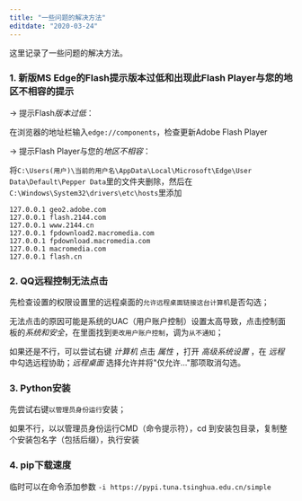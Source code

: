 ```yaml
---
title: "一些问题的解决方法"
editdate: "2020-03-24"
---
```


这里记录了一些问题的解决方法。

### 1. 新版MS Edge的Flash提示版本过低和出现此Flash Player与您的地区不相容的提示

→ 提示Flash*版本过低*：

在浏览器的地址栏输入`edge://components`，检查更新Adobe Flash Player

→ 提示Flash Player与您的*地区不相容*：

将`C:\Users(用户)\当前的用户名\AppData\Local\Microsoft\Edge\User Data\Default\Pepper Data`里的文件夹删除，然后在`C:\Windows\System32\drivers\etc\hosts`里添加

```hosts
127.0.0.1 geo2.adobe.com
127.0.0.1 flash.2144.com
127.0.0.1 www.2144.cn
127.0.0.1 fpdownload2.macromedia.com
127.0.0.1 fpdownload.macromedia.com
127.0.0.1 macromedia.com
127.0.0.1 flash.cn
```

### 2. QQ远程控制无法点击

先检查设置的权限设置里的远程桌面的`允许远程桌面链接这台计算机`是否勾选；

无法点击的原因可能是系统的UAC（用户账户控制）设置太高导致，点击控制面板的*系统和安全*，在里面找到`更改用户账户控制`，调为`从不通知`；

如果还是不行，可以尝试右键 *计算机* 点击 *属性* ，打开 *高级系统设置* ，在 *远程* 中勾选远程协助；*远程桌面* 选择允许并将"仅允许..."那项取消勾选。

### 3. Python安装

先尝试右键`以管理员身份运行`安装；

如果不行，以以管理员身份运行CMD（命令提示符），cd 到安装包目录，复制整个安装包名字（包括后缀），执行安装

### 4. pip下载速度

临时可以在命令添加参数 `-i https://pypi.tuna.tsinghua.edu.cn/simple`